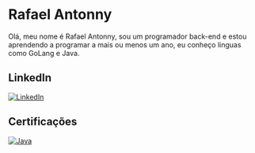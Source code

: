 # Rafael Antonny

Olá, meu nome é Rafael Antonny, sou um programador back-end e estou aprendendo a programar a mais ou menos um ano, eu conheço linguas como GoLang e Java.

## LinkedIn

[![LinkedIn](https://img.shields.io/badge/LinkedIn-000?style=for-the-badge&logo=linkedin&logoColor=0E76A8)](https://www.linkedin.com/in/rafael-antonny-dev/)

## Certificações

[![Java](https://img.shields.io/badge/Java-000?style=for-the-badge&logo=Oracle&logoColor=0E76A8)](https://cursos.alura.com.br/program/certificate/3a2ad488-c2c2-40f5-8e98-513d9a92fcc1)